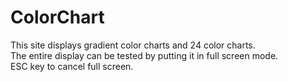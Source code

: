 # ColorChart
This site displays gradient color charts and 24 color charts.  
The entire display can be tested by putting it in full screen mode.  
ESC key to cancel full screen.
